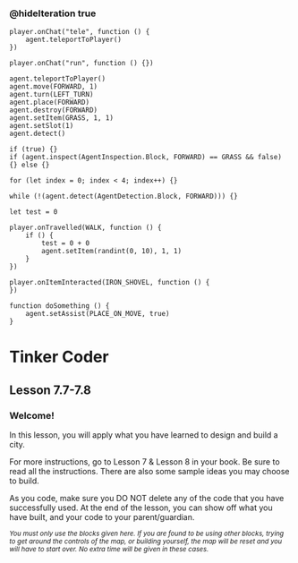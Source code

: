 ### @hideIteration true 

<!-- block combinations that will show up by default in their workspace -->
```template
player.onChat("tele", function () {
    agent.teleportToPlayer()
})
```

<!-- blocks you want available to players, based on js code -->
```blocks
player.onChat("run", function () {})

agent.teleportToPlayer()
agent.move(FORWARD, 1)
agent.turn(LEFT_TURN)
agent.place(FORWARD)
agent.destroy(FORWARD)
agent.setItem(GRASS, 1, 1)
agent.setSlot(1)
agent.detect()

if (true) {}
if (agent.inspect(AgentInspection.Block, FORWARD) == GRASS && false) {} else {}

for (let index = 0; index < 4; index++) {}

while (!(agent.detect(AgentDetection.Block, FORWARD))) {}

let test = 0

player.onTravelled(WALK, function () {
    if () {
        test = 0 + 0
        agent.setItem(randint(0, 10), 1, 1)
    }
})

player.onItemInteracted(IRON_SHOVEL, function () {
})

function doSomething () {
    agent.setAssist(PLACE_ON_MOVE, true)
}

```

# Tinker Coder
## Lesson 7.7-7.8
### Welcome!

In this lesson, you will apply what you have learned to design and build a city.

For more instructions, go to Lesson 7 & Lesson 8 in your book. Be sure to read all the instructions. There are also some sample ideas you may choose to build. 

As you code, make sure you DO NOT delete any of the code that you have successfully used. At the end of the lesson, you can show off what you have built, and your code to your parent/guardian.

<sub>*You must only use the blocks given here. If you are found to be using other blocks, trying to get around the controls of the map, or building yourself, the map will be reset and you will have to start over. No extra time will be given in these cases.*</sub>
